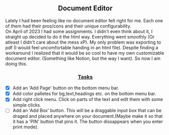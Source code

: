

## <center>Document Editor</center>

Lately I had been feeling like no document editor felt right for me. Each one of them had their pros/cons and their unique configurability.  
On April of 2023 I had some assignments. I didn't even think about it, I straight up decided to do it the html way. Everything went smoothly (Or atleast I didn't care about the mess xP). My only problem was exporting to pdf (I would feel uncomfortable handing in an html file). Despite finding a workaround I realized that it would be so cool to have my own customizable document editor. (Something like Notion, but the way I want). So now I am doing this.

### <u><center>Tasks</center></u>

- [x] Add an 'Add Page' button on the bottom menu bar.
- [x] Add color palletes for bg,text,headings etc. on the bottom menu bar.
- [x] Add right click menu. Click on parts of the text and edit them with some simple clicks.
- [ ] Add an 'Add Box' button. This will be a draggable input box that can be draged and placed anywhere on your document.(Maybe make it so that it has a 'PIN' button that pins it. The button dissappears when you enter print mode).
